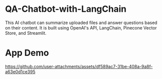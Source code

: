 # QA-Chatbot-with-LangChain
This AI chatbot can summarize uploaded files and answer questions based on their content. It is built using OpenAI's API, LangChain, Pinecone Vector Store, and Streamlit.

# App Demo

https://github.com/user-attachments/assets/df589ac7-31be-408a-9a8f-a63e0d1ce395

